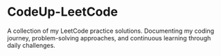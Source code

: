 # CodeUp-LeetCode
A collection of my LeetCode practice solutions. Documenting my coding journey, problem-solving approaches, and continuous learning through daily challenges.
